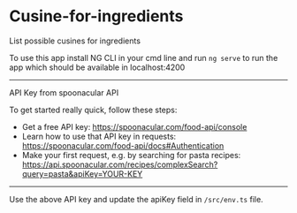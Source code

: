 # Cusine-for-ingredients
List possible cusines for ingredients

To use this app install NG CLI in your cmd line and run `ng serve` to run the app which should be available in localhost:4200

---------------------------------------------------------------------------------
API Key from spoonacular API

To get started really quick, follow these steps:
* Get a free API key: https://spoonacular.com/food-api/console﻿
* Learn how to use that API key in requests: https://spoonacular.com/food-api/docs#Authentication﻿
* Make your first request, e.g. by searching for pasta recipes: https://api.spoonacular.com/recipes/complexSearch?query=pasta&apiKey=YOUR-KEY﻿

---------------------------------------------------------------------------------

Use the above API key and update the apiKey field in `/src/env.ts` file.

